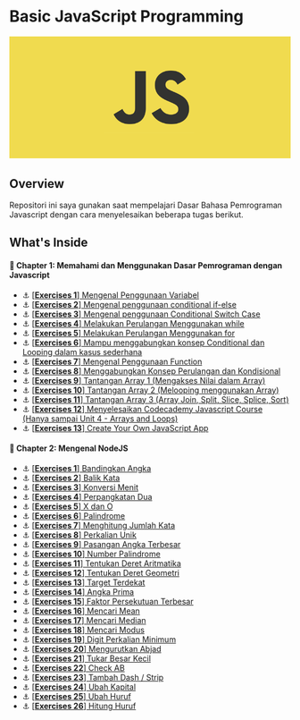 # Basic JavaScript Programming
![Header](./assets/knowing-javascript.png)

## Overview
Repositori ini saya gunakan saat mempelajari Dasar Bahasa Pemrograman Javascript dengan cara menyelesaikan beberapa tugas berikut.

## What's Inside
#### :open_book: Chapter 1: Memahami dan Menggunakan Dasar Pemrograman dengan Javascript
- :anchor: [[**Exercises 1**] Mengenal Penggunaan Variabel](exercise/c01/e01/exercise.md)
- :anchor: [[**Exercises 2**] Mengenal penggunaan conditional if-else](exercise/c01/e02/exercise.md)
- :anchor: [[**Exercises 3**] Mengenal penggunaan Conditional Switch Case](exercise/c01/e03/exercise.md)
- :anchor: [[**Exercises 4**] Melakukan Perulangan Menggunakan while](exercise/c01/e04/exercise.md)
- :anchor: [[**Exercises 5**] Melakukan Perulangan Menggunakan for](exercise/c01/e05/exercise.md)
- :anchor: [[**Exercises 6**] Mampu menggabungkan konsep Conditional dan Looping dalam kasus sederhana](exercise/c01/e06/exercise.md)
- :anchor: [[**Exercises 7**] Mengenal Penggunaan Function](exercise/c01/e07/exercise.md)
- :anchor: [[**Exercises 8**] Menggabungkan Konsep Perulangan dan Kondisional](exercise/c01/e08/exercise.md)
- :anchor: [[**Exercises 9**] Tantangan Array 1 (Mengakses Nilai dalam Array)](exercise/c01/e09/exercise.md)
- :anchor: [[**Exercises 10**] Tantangan Array 2 (Melooping menggunakan Array)](exercise/c01/e10/exercise.md)
- :anchor: [[**Exercises 11**] Tantangan Array 3 (Array Join, Split, Slice, Splice, Sort)](exercise/c01/e11/exercise.md)
- :anchor: [[**Exercises 12**] Menyelesaikan Codecademy Javascript Course (Hanya sampai Unit 4 - Arrays and Loops)](https://www.codecademy.com/learn/learn-javascript)
- :anchor: [[**Exercises 13**] Create Your Own JavaScript App](exercise/c01/e13/exercise.md)

#### :open_book: Chapter 2: Mengenal NodeJS
- :anchor: [[**Exercises 1**] Bandingkan Angka](exercise/c02/e01/exercise.md)
- :anchor: [[**Exercises 2**] Balik Kata](exercise/c02/e02/exercise.md)
- :anchor: [[**Exercises 3**] Konversi Menit](exercise/c02/e03/exercise.md)
- :anchor: [[**Exercises 4**] Perpangkatan Dua](exercise/c02/e04/exercise.md)
- :anchor: [[**Exercises 5**] X dan O](exercise/c02/e05/exercise.md)
- :anchor: [[**Exercises 6**] Palindrome](exercise/c01/e06/exercise.md)
- :anchor: [[**Exercises 7**] Menghitung Jumlah Kata](exercise/c02/e07/exercise.md)
- :anchor: [[**Exercises 8**] Perkalian Unik](exercise/c02/e08/exercise.md)
- :anchor: [[**Exercises 9**] Pasangan Angka Terbesar](exercise/c02/e09/exercise.md)
- :anchor: [[**Exercises 10**] Number Palindrome](exercise/c02/e10/exercise.md)
- :anchor: [[**Exercises 11**] Tentukan Deret Aritmatika](exercise/c02/e11/exercise.md)
- :anchor: [[**Exercises 12**] Tentukan Deret Geometri](exercise/c02/e12/exercise.md)
- :anchor: [[**Exercises 13**] Target Terdekat](exercise/c02/e13/exercise.md)
- :anchor: [[**Exercises 14**] Angka Prima](exercise/c02/e14/exercise.md)
- :anchor: [[**Exercises 15**] Faktor Persekutuan Terbesar](exercise/c02/e15/exercise.md)
- :anchor: [[**Exercises 16**] Mencari Mean](exercise/c02/e16/exercise.md)
- :anchor: [[**Exercises 17**] Mencari Median](exercise/c02/e17/exercise.md)
- :anchor: [[**Exercises 18**] Mencari Modus](exercise/c02/e18/exercise.md)
- :anchor: [[**Exercises 19**] Digit Perkalian Minimum](exercise/c01/e19/exercise.md)
- :anchor: [[**Exercises 20**] Mengurutkan Abjad](exercise/c02/e20/exercise.md)
- :anchor: [[**Exercises 21**] Tukar Besar Kecil](exercise/c02/e21/exercise.md)
- :anchor: [[**Exercises 22**] Check AB](exercise/c02/e22/exercise.md)
- :anchor: [[**Exercises 23**] Tambah Dash / Strip](exercise/c02/e23/exercise.md)
- :anchor: [[**Exercises 24**] Ubah Kapital](exercise/c02/e24/exercise.md)
- :anchor: [[**Exercises 25**] Ubah Huruf](exercise/c02/e25/exercise.md)
- :anchor: [[**Exercises 26**] Hitung Huruf](exercise/c02/e26/exercise.md)
